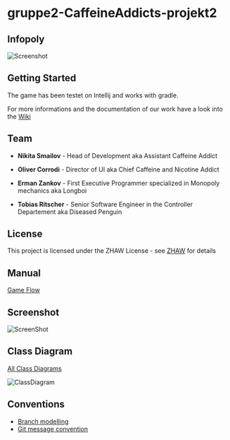 # gruppe2-CaffeineAddicts-projekt2
## Infopoly

![Screenshot](https://github.zhaw.ch/pm2-it19azh-ehri-fame-muon/gruppe2-CaffeineAddicts-projekt2/blob/master/InfoPolyLogo.png)

## Getting Started

The game has been testet on Intellij and works with gradle.

For more informations and the documentation of our work have a look into the [Wiki](https://github.zhaw.ch/pm2-it19azh-ehri-fame-muon/gruppe2-CaffeineAddicts-projekt2/wiki)

## Team

* **Nikita Smailov** - Head of Development aka Assistant Caffeine Addict

* **Oliver Corrodi** - Director of UI aka Chief Caffeine and Nicotine Addict

* **Erman Zankov** - First Executive Programmer specialized in Monopoly mechanics aka Longboi

* **Tobias Ritscher** - Senior Software Engineer in the Controller Departement aka Diseased Penguin

## License

This project is licensed under the ZHAW License - see [ZHAW](http://www.zhaw.ch) for details

## Manual
[Game Flow](https://github.zhaw.ch/pm2-it19azh-ehri-fame-muon/gruppe2-CaffeineAddicts-projekt2/wiki/Game-flow)


## Screenshot

![ScreenShot](https://github.zhaw.ch/pm2-it19azh-ehri-fame-muon/gruppe2-CaffeineAddicts-projekt2/blob/master/Bildschirmfoto%202020-05-13%20um%2019.28.02.png)

## Class Diagram

[All Class Diagrams](https://github.zhaw.ch/pm2-it19azh-ehri-fame-muon/gruppe2-CaffeineAddicts-projekt2/tree/master/Klassendiagramm)

![ClassDiagram](https://github.zhaw.ch/pm2-it19azh-ehri-fame-muon/gruppe2-CaffeineAddicts-projekt2/blob/master/Klassendiagramm/ClassDiagramInfopoly_withoutDependency_withoutFields.png)


## Conventions
* [Branch modelling](https://github.zhaw.ch/pm2-it19azh-ehri-fame-muon/gruppe2-CaffeineAddicts-projekt2/wiki/Git-Branch-Model)
* [Git message convention](https://github.zhaw.ch/pm2-it19azh-ehri-fame-muon/gruppe2-CaffeineAddicts-projekt2/wiki/Git-Commit-Message-Convention)
